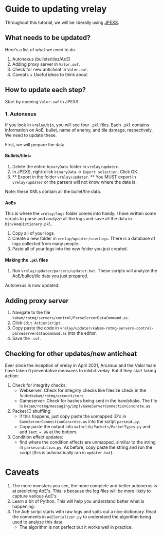 # Guide to updating vrelay

Throughout this tutorial, we will be liberally using [JPEXS](https://github.com/jindrapetrik/jpexs-decompiler/releases).

## What needs to be updated?

Here's a list of what we need to do.

1. Autonexus (bullets/tiles/AoE)
4. Adding proxy server in `Valor.swf`.
3. Check for new anticheat in `Valor.swf`.
4. Caveats + Useful ideas to think about

## How to update each step?

Start by opening `Valor.swf` in JPEXS.

### 1. Autonexus

If you look in `vrelay/bin`, you will see four `.pkl` files. Each `.pkl` contains information on AoE, bullet, name of enemy, and tile damage, respectively. We need to update these.

First, we will prepare the data.

#### Bullets/tiles:

1. Delete the entire `binaryData` folder in `vrelay/updater`.
2. In JPEXS, right-click `binaryData` -> `Export selection`. Click OK.
3. ** Export in the folder `vrelay/updater`. ** You MUST export in `vrelay/updater` or the parsers will not know where the data is.

Note: these XMLs contain all the bullet/tile data.

#### AoEs

This is where the `vrelay/logs` folder comes into handy. I have written some scripts to parse and analyze all the logs and save all the data in `bin/AoeDictionary.pkl`.

1. Copy all of your logs.
2. Create a new folder in `vrelay/updater/userLogs`. There is a database of logs collected from many people. 
3. Paste all of your logs into the new folder you just created.

#### Making the `.pkl` files

1. Run `vrelay/updater/parsers/updater.bat`. These scripts will analyze the AoE/bullet/tile data you just prepared.

Autonexus is now updated.

## Adding proxy server

1. Navigate to the file `kabam/rotmg/servers/control/ParseServerDataCommand.as`. 
2. Click `Edit ActionScript`.
3. Copy paste the code in `vrelay/updater/kabam-rotmg-servers-control-parseserverdatacommand.as` into the editor.
4. Save the `.swf`.

## Checking for other updates/new anticheat

Ever since the inception of vrelay in April 2021, Arcanuo and the Valor team have taken 0 preventative measures to inhibit vrelay. But if they start taking action:
1. Check for integrity checks:
    - Webserver: Check for integrity checks like filesize check in the folder`kabam/rotmg/account/core`
    - Gameserver: Check for hashes being sent in the handshake. The file is `kabam/rotmg/messaging/impl/GameServerConnectionConcrete.as`
2. Packet ID shuffling:
    - if this happens, just copy paste the unmapped ID's in `GameServerConnectionConcrete.as` into the script `parseid.py`.
    - Copy paste the output into `valorlib/Packets/PacketTypes.py` and add `Text = 96` at the bottom.
3. Condition effect updates:
    - find where the condition effects are unmapped, similiar to the string in `parsecondition.py`. As before, copy paste the string and run the script (this is automatically ran in `updater.bat`).

# Caveats
1. The more monsters you see, the more complete and better autonexus is at predicting AoE's. This is because the log files will be more likely to capture various AoE's
2. Learn a bit of Python. This will help you understand better what is happening.
3. The AoE script starts with raw logs and spits out a nice dictionary. Read the comments in `AoESerializer.py` to understand the algorithm being used to analyze this data.
    - The algorithm is not perfect but it works well in practice.